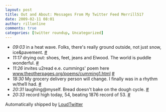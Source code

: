 ```yaml
---
layout: post
title: Out and About: Messages From My Twitter Feed Merrill517
date: 2009-02-11 08:01
author: rillonline
comments: true
categories: [twitter roundup, Uncategorized]
---
```

<ul class="loudtwitter"><li><em>09:03</em> in a heat wave. Folks, there's really ground outside, not just snow, ice&amp;pavement. <a href="http://twitter.com/merrill517/statuses/1195642340">#</a></li> <li><em>11:17</em> drying out: shoes, feet, jeans and Elwood. The world is puddle wonderful. <a href="http://twitter.com/merrill517/statuses/1196088610">#</a></li> <li><em>11:26</em> invites u2read e.e. cummings' poem here <a href="http://www.theotherpages.org/poems/cumming1.html">www.theotherpages.org/poems/cumming1.html</a> <a href="http://twitter.com/merrill517/statuses/1196117153">#</a></li> <li><em>18:30</em> My grocery delivery person will change. I finally was in a rhythm w/the1I had. <a href="http://twitter.com/merrill517/statuses/1197449358">#</a></li> <li><em>20:31</em> laughing@myself. Bread doesn't bake on the dough cycle. <a href="http://twitter.com/merrill517/statuses/1197764421">#</a></li> <li><em>20:33</em> record high today, 54, beating 1876 record of 53. <a href="http://twitter.com/merrill517/statuses/1197768338">#</a></li></ul>Automatically shipped by <a href="http://www.loudtwitter.com">LoudTwitter</a>
